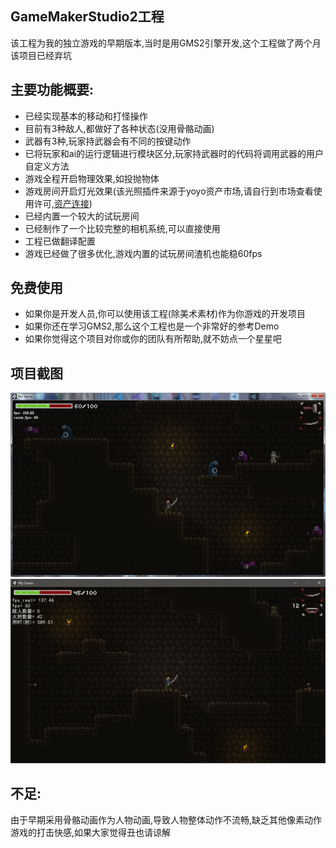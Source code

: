 ## GameMakerStudio2工程
该工程为我的独立游戏的早期版本,当时是用GMS2引擎开发,这个工程做了两个月  
该项目已经弃坑
  
## 主要功能概要:  
- 已经实现基本的移动和打怪操作  
- 目前有3种敌人,都做好了各种状态(没用骨骼动画)  
- 武器有3种,玩家持武器会有不同的按键动作  
- 已将玩家和ai的运行逻辑进行模块区分,玩家持武器时的代码将调用武器的用户自定义方法  
- 游戏全程开启物理效果,如投抛物体  
- 游戏房间开启灯光效果(该光照插件来源于yoyo资产市场,请自行到市场查看使用许可,[资产连接](https://marketplace.yoyogames.com/assets/7820/lighting-system-2d))  
- 已经内置一个较大的试玩房间  
- 已经制作了一个比较完整的相机系统,可以直接使用  
- 工程已做翻译配置  
- 游戏已经做了很多优化,游戏内置的试玩房间渣机也能稳60fps  

## 免费使用
- 如果你是开发人员,你可以使用该工程(除美术素材)作为你游戏的开发项目  
- 如果你还在学习GMS2,那么这个工程也是一个非常好的参考Demo  
- 如果你觉得这个项目对你或你的团队有所帮助,就不妨点一个星星吧  

## 项目截图
![截图1](https://github.com/xlljc/Cacodemon/blob/GMS2Project(old)/%E9%A1%B9%E7%9B%AE%E6%88%AA%E5%9B%BE1.png)  
![截图2](https://github.com/xlljc/Cacodemon/blob/GMS2Project(old)/%E9%A1%B9%E7%9B%AE%E6%88%AA%E5%9B%BE2.png)  

## 不足:
由于早期采用骨骼动画作为人物动画,导致人物整体动作不流畅,缺乏其他像素动作游戏的打击快感,如果大家觉得丑也请谅解
